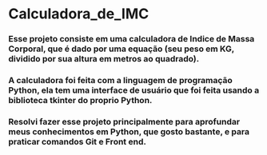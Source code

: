 # Calculadora_de_IMC
### Esse projeto consiste em uma calculadora de Indice de Massa Corporal, que é dado por uma equação (seu peso em KG, dividido por sua altura em metros ao quadrado).
### A calculadora foi feita com a linguagem de programação Python, ela tem uma interface de usuário que foi feita usando a biblioteca tkinter do proprio Python.
### Resolvi fazer esse projeto principalmente para aprofundar meus conhecimentos em Python, que gosto bastante, e para praticar comandos Git e Front end.